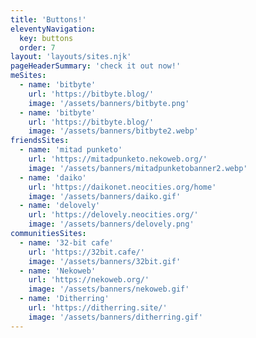 ```yaml
---
title: 'Buttons!'
eleventyNavigation:
  key: buttons
  order: 7
layout: 'layouts/sites.njk'
pageHeaderSummary: 'check it out now!'
meSites:
  - name: 'bitbyte'
    url: 'https://bitbyte.blog/'
    image: '/assets/banners/bitbyte.png'
  - name: 'bitbyte'
    url: 'https://bitbyte.blog/'
    image: '/assets/banners/bitbyte2.webp'
friendsSites:
  - name: 'mitad punketo'
    url: 'https://mitadpunketo.nekoweb.org/'
    image: '/assets/banners/mitadpunketobanner2.webp'
  - name: 'daiko'
    url: 'https://daikonet.neocities.org/home'
    image: '/assets/banners/daiko.gif'
  - name: 'delovely'
    url: 'https://delovely.neocities.org/'
    image: '/assets/banners/delovely.png'
communitiesSites:
  - name: '32-bit cafe'
    url: 'https://32bit.cafe/'
    image: '/assets/banners/32bit.gif'
  - name: 'Nekoweb'
    url: 'https://nekoweb.org/'
    image: '/assets/banners/nekoweb.gif'
  - name: 'Ditherring'
    url: 'https://ditherring.site/'
    image: '/assets/banners/ditherring.gif'
---
```

